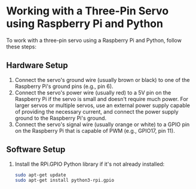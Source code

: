 # Working with a Three-Pin Servo using Raspberry Pi and Python

To work with a three-pin servo using a Raspberry Pi and Python, follow these steps:

## Hardware Setup

1. Connect the servo's ground wire (usually brown or black) to one of the Raspberry Pi's ground pins (e.g., pin 6).
2. Connect the servo's power wire (usually red) to a 5V pin on the Raspberry Pi if the servo is small and doesn't require much power. For larger servos or multiple servos, use an external power supply capable of providing the necessary current, and connect the power supply ground to the Raspberry Pi's ground.
3. Connect the servo's signal wire (usually orange or white) to a GPIO pin on the Raspberry Pi that is capable of PWM (e.g., GPIO17, pin 11).

## Software Setup

1. Install the RPi.GPIO Python library if it's not already installed:
    ```bash
    sudo apt-get update
    sudo apt-get install python3-rpi.gpio
